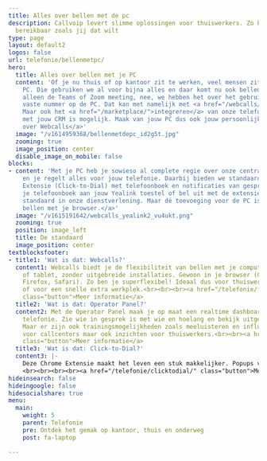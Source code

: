 ```yaml
---
title: Alles over bellen met de pc
description: Callvoip levert slimme oplossingen voor thuiswerkers. Zo ben je overal
  bereikbaar zoals jij dat wilt
type: page
layout: default2
logos: false
url: telefonie/bellenmetpc/
hero:
  title: Alles over bellen met je PC
  content: 'Of je nu thuis of op kantoor zit te werken, veel mensen zitten achter een
    PC. Die gebruiken we al voor bijna alles en daar komt nu ook bellen bij. Niet
    alleen de Teams of Zoom meeting, nee, we hebben het over het gebruik van jouw
    vaste nummer op de PC. Dat kan met namelijk met <a href="/webcalls/">Webcalls</a>.
    Maar ook het <a href="/marketplace/">integreren</a> van onze telefonie
    met jouw CRM is mogelijk. Maak van jouw PC dus ook jouw persoonlijke belcentrale!<br><br><a href="/webcalls/" class="button">Meer
    over Webcalls</a>'
  image: "/v1614959368/bellenmetdepc_id2g5t.jpg"
  zooming: true
  image_position: center
  disable_image_on_mobile: false
blocks:
- content: 'Met je PC heb je sowieso al complete regie over onze centrale. Log in
    en je regelt alles voor jouw telefonie. Daarbij bieden we standaard een Chrome
    Extensie (Click-to-Dial) met telefoonboek en notificaties van gesprekken. Koppel
    je telefoonboek aan jouw Yealink toestel of bel uit met de extensie. Allemaal
    standaard in onze dienstverlening. Maar dé toevoeging voor de PC is <a href="/webcalls/">Webcalls:
    bellen met je browser.</a>'
  image: "/v1615191642/webcalls_yealink2_vu4ukt.png"
  zooming: true
  position: image_left
  title: De standaard
  image_position: center
textblocksfooter:
- title1: 'Wat is dat: Webcalls?'
  content1: Webcalls biedt je de flexibiliteit van bellen met je computer, laptop
    of tablet, zonder uitgebreide installaties. Gewoon in je browser (Chrome, Edge,
    Firefox, Safari). Zo ben je superflexibel! Ideaal dus voor thuiswerk, onderweg
    of voor een snelle extra werkplek.<br><br><br><a href="/telefonie/functionaliteiten/webcalls/"
    class="button">Meer informatie</a>
  title2: 'Wat is dat: Operator Panel?'
  content2: Met de Operator Panel maak je op maat een realtime dashboard voor jouw
    telefonie. Zie wie in gesprek is met wie en hoelang en bekijk uitgebreide (wachtrij-)statistieken.
    Maar er zijn ook trainingsmogelijkheden zoals meeluisteren en influisteren. Waardevol
    voor callcenters maar ook inzichten voor thuiswerkers.<br><br><a href="/telefonie/operator-console/"
    class="button">Meer informatie</a>
  title3: 'Wat is dat: Click-to-Dial?'
  content3: |-
    Deze Chrome Extensie maakt het leven een stuk makkelijker. Popups van je gesprekken, met 1 klik uitbellen naar nummers op websites en een bedrijfstelefoonboek voor je Yealink. Allemaal standaard, zonder meerprijs!
    <br><br><br><br><a href="/telefonie/clicktodial/" class="button">Meer informatie</a>
hideinsearch: false
hideingoogle: false
hidesocialshare: true
menu:
  main:
    weight: 5
    parent: Telefonie
    pre: Ontdek het gemak op kantoor, thuis en onderweg
    post: fa-laptop

---
```


